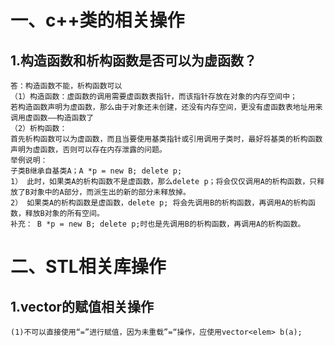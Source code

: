 # 一、c++类的相关操作
## 1.构造函数和析构函数是否可以为虚函数？
	答：构造函数不能，析构函数可以
	（1）构造函数：虚函数的调用需要虚函数表指针，而该指针存放在对象的内存空间中；
	若构造函数声明为虚函数，那么由于对象还未创建，还没有内存空间，更没有虚函数表地址用来调用虚函数——构造函数了
	（2）析构函数：
	首先析构函数可以为虚函数，而且当要使用基类指针或引用调用子类时，最好将基类的析构函数声明为虚函数，否则可以存在内存泄露的问题。
	举例说明：
	子类B继承自基类A；A *p = new B; delete p;
	1） 此时，如果类A的析构函数不是虚函数，那么delete p；将会仅仅调用A的析构函数，只释放了B对象中的A部分，而派生出的新的部分未释放掉。
	2） 如果类A的析构函数是虚函数，delete p; 将会先调用B的析构函数，再调用A的析构函数，释放B对象的所有空间。
	补充： B *p = new B; delete p;时也是先调用B的析构函数，再调用A的析构函数。
	
# 二、STL相关库操作
## 1.vector的赋值相关操作
	(1)不可以直接使用“=”进行赋值，因为未重载”=“操作，应使用vector<elem> b(a);

